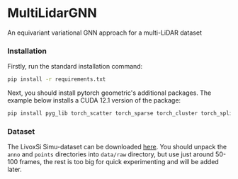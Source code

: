 # MultiLidarGNN
An equivariant variational GNN approach for a multi-LiDAR dataset

### Installation

Firstly, run the standard installation command:

```bash
pip install -r requirements.txt
```

Next, you should install pytorch geometric's additional packages. The example below installs a CUDA 12.1 version of the package:

```bash
pip install pyg_lib torch_scatter torch_sparse torch_cluster torch_spline_conv -f https://data.pyg.org/whl/torch-2.2.0+cu121.html
```

### Dataset

The LivoxSi Simu-dataset can be downloaded [here](https://livox-wiki-en.readthedocs.io/en/latest/data_summary/dataset.html).
You should unpack the `anno` and `points` directories into `data/raw` directory, but use just around 50-100 frames, the rest is
too big for quick experimenting and will be added later.

